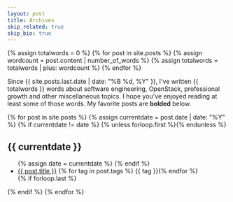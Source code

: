 ```yaml
---
layout: post
title: Archives
skip_related: true
skip_bio: true
---
```


{% assign totalwords = 0 %}
{% for post in site.posts %}
  {% assign wordcount = post.content | number_of_words %}
  {% assign totalwords = totalwords | plus: wordcount %}
{% endfor %}

Since {{ site.posts.last.date | date: "%B %d, %Y" }}, I've written {{ totalwords }} words about software engineering, OpenStack,  professional growth and other miscellaneous topics. I hope you've enjoyed reading at least some of those words. My favorite posts are **bolded** below.

<div id="archive">

{% for post in site.posts %}
  {% assign currentdate = post.date | date: "%Y" %}
  {% if currentdate != date %}
    {% unless forloop.first %}</ul>{% endunless %}
<h2>{{ currentdate }}</h2>
<ul>
    {% assign date = currentdate %}
  {% endif %}
  <li {% if post.favorite %}class="favorite"{% endif %}>
    <a href="{{ post.url }}">{{ post.title }}</a> {% for tag in post.tags %} {{ tag }}{% endfor %}
  </li>
  {% if forloop.last %}</ul>{% endif %}
{% endfor %}
</div>


